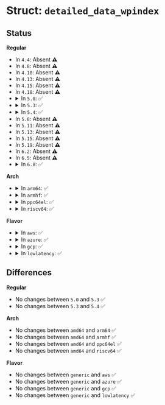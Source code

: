 # Struct: <code>detailed_data_wpindex</code>

## Status
<b>Regular</b>
<ul>
<li>
In <code>4.4</code>: Absent ⚠️
</li>
<li>
In <code>4.8</code>: Absent ⚠️
</li>
<li>
In <code>4.10</code>: Absent ⚠️
</li>
<li>
In <code>4.13</code>: Absent ⚠️
</li>
<li>
In <code>4.15</code>: Absent ⚠️
</li>
<li>
In <code>4.18</code>: Absent ⚠️
</li>
<li>
<details>
<summary>In <code>5.0</code>: ✅</summary>

```c
struct detailed_data_wpindex {
    u8 white_yx_lo;
    u8 white_x_hi;
    u8 white_y_hi;
    u8 gamma;
};
```
</details>
</li>
<li>
<details>
<summary>In <code>5.3</code>: ✅</summary>

```c
struct detailed_data_wpindex {
    u8 white_yx_lo;
    u8 white_x_hi;
    u8 white_y_hi;
    u8 gamma;
};
```
</details>
</li>
<li>
<details>
<summary>In <code>5.4</code>: ✅</summary>

```c
struct detailed_data_wpindex {
    u8 white_yx_lo;
    u8 white_x_hi;
    u8 white_y_hi;
    u8 gamma;
};
```
</details>
</li>
<li>
In <code>5.8</code>: Absent ⚠️
</li>
<li>
In <code>5.11</code>: Absent ⚠️
</li>
<li>
In <code>5.13</code>: Absent ⚠️
</li>
<li>
In <code>5.15</code>: Absent ⚠️
</li>
<li>
In <code>5.19</code>: Absent ⚠️
</li>
<li>
In <code>6.2</code>: Absent ⚠️
</li>
<li>
In <code>6.5</code>: Absent ⚠️
</li>
<li>
<details>
<summary>In <code>6.8</code>: ✅</summary>

```c
struct detailed_data_wpindex {
    u8 white_yx_lo;
    u8 white_x_hi;
    u8 white_y_hi;
    u8 gamma;
};
```
</details>
</li>
</ul>
<b>Arch</b>
<ul>
<li>
<details>
<summary>In <code>arm64</code>: ✅</summary>

```c
struct detailed_data_wpindex {
    u8 white_yx_lo;
    u8 white_x_hi;
    u8 white_y_hi;
    u8 gamma;
};
```
</details>
</li>
<li>
<details>
<summary>In <code>armhf</code>: ✅</summary>

```c
struct detailed_data_wpindex {
    u8 white_yx_lo;
    u8 white_x_hi;
    u8 white_y_hi;
    u8 gamma;
};
```
</details>
</li>
<li>
<details>
<summary>In <code>ppc64el</code>: ✅</summary>

```c
struct detailed_data_wpindex {
    u8 white_yx_lo;
    u8 white_x_hi;
    u8 white_y_hi;
    u8 gamma;
};
```
</details>
</li>
<li>
<details>
<summary>In <code>riscv64</code>: ✅</summary>

```c
struct detailed_data_wpindex {
    u8 white_yx_lo;
    u8 white_x_hi;
    u8 white_y_hi;
    u8 gamma;
};
```
</details>
</li>
</ul>
<b>Flavor</b>
<ul>
<li>
<details>
<summary>In <code>aws</code>: ✅</summary>

```c
struct detailed_data_wpindex {
    u8 white_yx_lo;
    u8 white_x_hi;
    u8 white_y_hi;
    u8 gamma;
};
```
</details>
</li>
<li>
<details>
<summary>In <code>azure</code>: ✅</summary>

```c
struct detailed_data_wpindex {
    u8 white_yx_lo;
    u8 white_x_hi;
    u8 white_y_hi;
    u8 gamma;
};
```
</details>
</li>
<li>
<details>
<summary>In <code>gcp</code>: ✅</summary>

```c
struct detailed_data_wpindex {
    u8 white_yx_lo;
    u8 white_x_hi;
    u8 white_y_hi;
    u8 gamma;
};
```
</details>
</li>
<li>
<details>
<summary>In <code>lowlatency</code>: ✅</summary>

```c
struct detailed_data_wpindex {
    u8 white_yx_lo;
    u8 white_x_hi;
    u8 white_y_hi;
    u8 gamma;
};
```
</details>
</li>
</ul>

## Differences
<b>Regular</b>
<ul>
<li>
No changes between <code>5.0</code> and <code>5.3</code> ✅
</li>
<li>
No changes between <code>5.3</code> and <code>5.4</code> ✅
</li>
</ul>
<b>Arch</b>
<ul>
<li>
No changes between <code>amd64</code> and <code>arm64</code> ✅
</li>
<li>
No changes between <code>amd64</code> and <code>armhf</code> ✅
</li>
<li>
No changes between <code>amd64</code> and <code>ppc64el</code> ✅
</li>
<li>
No changes between <code>amd64</code> and <code>riscv64</code> ✅
</li>
</ul>
<b>Flavor</b>
<ul>
<li>
No changes between <code>generic</code> and <code>aws</code> ✅
</li>
<li>
No changes between <code>generic</code> and <code>azure</code> ✅
</li>
<li>
No changes between <code>generic</code> and <code>gcp</code> ✅
</li>
<li>
No changes between <code>generic</code> and <code>lowlatency</code> ✅
</li>
</ul>
